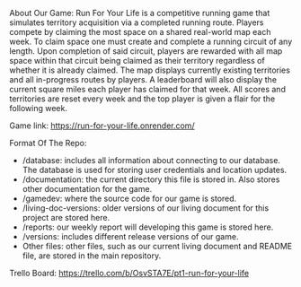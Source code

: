 About Our Game: Run For Your Life is a competitive running game that simulates territory acquisition via a completed running route. Players compete by claiming the most space on a shared real-world map each week. To claim space one must create and complete a running circuit of any length. Upon completion of said circuit, players are rewarded with all map space within that circuit being claimed as their territory regardless of whether it is already claimed. The map displays currently existing territories and all in-progress routes by players. A leaderboard will also display the current square miles each player has claimed for that week. All scores and territories are reset every week and the top player is given a flair for the following week.

Game link: https://run-for-your-life.onrender.com/ 

Format Of The Repo:
- /database: includes all information about connecting to our database. The database is used for storing user credentials and location updates.
- /documentation: the current directory this file is stored in. Also stores other documentation for the game.
- /gamedev: where the source code for our game is stored.
- /living-doc-versions: older versions of our living document for this project are stored here.
- /reports: our weekly report will developing this game is stored here.
- /versions: includes different release versions of our game. 
- Other files: other files, such as our current living document and README file, are stored in the main repository.

Trello Board: https://trello.com/b/OsvSTA7E/pt1-run-for-your-life
